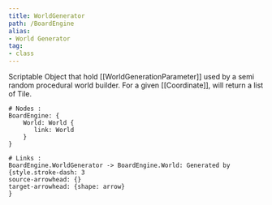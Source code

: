 ```yaml
---
title: WorldGenerator
path: /BoardEngine
alias: 
- World Generator
tag: 
- class
---
```

Scriptable Object that hold [[WorldGenerationParameter]] used by a semi random procedural world builder.
For a given [[Coordinate]], will return a list of Tile.
```d2
# Nodes :
BoardEngine: {
    World: World {
       link: World
    }
}

# Links :
BoardEngine.WorldGenerator -> BoardEngine.World: Generated by {style.stroke-dash: 3
source-arrowhead: {}
target-arrowhead: {shape: arrow}
}

```